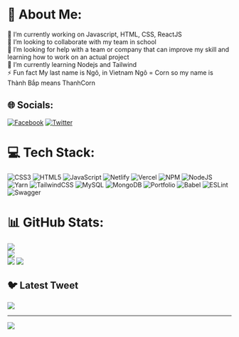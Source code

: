 # 💫 About Me:
🔭 I’m currently working on Javascript, HTML, CSS, ReactJS<br>👯 I’m looking to collaborate with my team in school<br>🤝 I’m looking for help with a team or company that can improve my skill and learning how to work on an actual project<br>🌱 I’m currently learning Nodejs and Tailwind<br>⚡ Fun fact My last name is Ngô, in Vietnam Ngô = Corn so my name is Thành Bắp means ThanhCorn

## 🌐 Socials:
[![Facebook](https://img.shields.io/badge/Facebook-%231877F2.svg?logo=Facebook&logoColor=white)](/) [![Twitter](https://img.shields.io/badge/Twitter-%231DA1F2.svg?logo=Twitter&logoColor=white)](https://twitter.com/thanhcorn2000) 

# 💻 Tech Stack:
![CSS3](https://img.shields.io/badge/css3-%231572B6.svg?style=for-the-badge&logo=css3&logoColor=white) ![HTML5](https://img.shields.io/badge/html5-%23E34F26.svg?style=for-the-badge&logo=html5&logoColor=white) ![JavaScript](https://img.shields.io/badge/javascript-%23323330.svg?style=for-the-badge&logo=javascript&logoColor=%23F7DF1E) ![Netlify](https://img.shields.io/badge/netlify-%23000000.svg?style=for-the-badge&logo=netlify&logoColor=#00C7B7) ![Vercel](https://img.shields.io/badge/vercel-%23000000.svg?style=for-the-badge&logo=vercel&logoColor=white) ![NPM](https://img.shields.io/badge/NPM-%23000000.svg?style=for-the-badge&logo=npm&logoColor=white) ![NodeJS](https://img.shields.io/badge/node.js-6DA55F?style=for-the-badge&logo=node.js&logoColor=white) ![Yarn](https://img.shields.io/badge/yarn-%232C8EBB.svg?style=for-the-badge&logo=yarn&logoColor=white) ![TailwindCSS](https://img.shields.io/badge/tailwindcss-%2338B2AC.svg?style=for-the-badge&logo=tailwind-css&logoColor=white) ![MySQL](https://img.shields.io/badge/mysql-%2300f.svg?style=for-the-badge&logo=mysql&logoColor=white) ![MongoDB](https://img.shields.io/badge/MongoDB-%234ea94b.svg?style=for-the-badge&logo=mongodb&logoColor=white) ![Portfolio](https://img.shields.io/badge/Portfolio-%23000000.svg?style=for-the-badge&logo=firefox&logoColor=#FF7139) ![Babel](https://img.shields.io/badge/Babel-F9DC3e?style=for-the-badge&logo=babel&logoColor=black) ![ESLint](https://img.shields.io/badge/ESLint-4B3263?style=for-the-badge&logo=eslint&logoColor=white) ![Swagger](https://img.shields.io/badge/-Swagger-%23Clojure?style=for-the-badge&logo=swagger&logoColor=white)
# 📊 GitHub Stats:
![](https://github-readme-stats.vercel.app/api?username=ThanhCorn&theme=blueberry&hide_border=false&include_all_commits=true&count_private=true)<br/>
![](https://github-readme-streak-stats.herokuapp.com/?user=ThanhCorn&theme=blueberry&hide_border=false)<br/>
![](https://github-readme-stats.vercel.app/api/top-langs/?username=ThanhCorn&theme=blueberry&hide_border=false&include_all_commits=true&count_private=true&layout=compact)
![](https://contentstatic.techgig.com/photo/81207309/5-essential-software-developer-skills-to-get-hired-in-2021.jpg?85576)<br/>


## 🐦 Latest Tweet
[![](https://gtce.itsvg.in/api?username=thanhcorn2000)](https://github.com/VishwaGauravIn/github-twitter-card-embed)

---
[![](https://visitcount.itsvg.in/api?id=ThanhCorn&icon=0&color=0)](https://visitcount.itsvg.in)

<!-- Proudly created with GPRM ( https://gprm.itsvg.in ) -->

